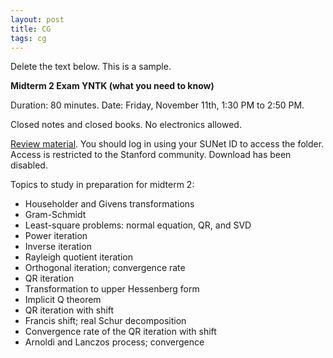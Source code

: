 ```yaml
---
layout: post
title: CG
tags: cg
---
```


<!-- bundle exec jekyll serve --incremental -->

Delete the text below. This is a sample.

**Midterm 2 Exam YNTK (what you need to know)**

Duration: 80 minutes. Date: Friday, November 11th, 1:30 PM to 2:50 PM.

Closed notes and closed books. No electronics allowed.

[Review material](https://drive.google.com/drive/folders/1MKFIf--iMYaUEyjhKLoSwa3jif3GTDAy?usp=sharing). You should log in using your SUNet ID to access the folder. Access is restricted to the Stanford community. Download has been disabled.

Topics to study in preparation for midterm 2:

- Householder and Givens transformations
- Gram-Schmidt
- Least-square problems: normal equation, QR, and SVD
- Power iteration
- Inverse iteration
- Rayleigh quotient iteration
- Orthogonal iteration; convergence rate
- QR iteration
- Transformation to upper Hessenberg form
- Implicit Q theorem
- QR iteration with shift
- Francis shift; real Schur decomposition
- Convergence rate of the QR iteration with shift
- Arnoldi and Lanczos process; convergence